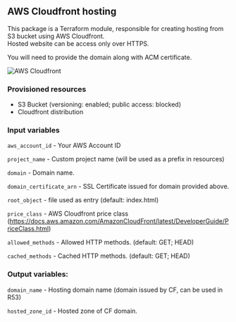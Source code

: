 ## AWS Cloudfront hosting

This package is a Terraform module, responsible for creating hosting from S3 bucket using AWS Cloudfront.  
Hosted website can be access only over HTTPS. 

You will need to provide the domain along with ACM certificate.

![AWS Cloudfront](https://d2908q01vomqb2.cloudfront.net/5b384ce32d8cdef02bc3a139d4cac0a22bb029e8/2018/06/27/thumbnail.png)

### Provisioned resources

 - S3 Bucket (versioning: enabled; public access: blocked)
 - Cloudfront distribution

### Input variables

`aws_account_id` - Your AWS Account ID

`project_name` - Custom project name (will be used as a prefix in resources)

`domain` - Domain name.

`domain_certificate_arn` - SSL Certificate issued for domain provided above.

`root_object` - file used as entry (default: index.html)

`price_class` - AWS Cloudfront price class (https://docs.aws.amazon.com/AmazonCloudFront/latest/DeveloperGuide/PriceClass.html)

`allowed_methods` - Allowed HTTP methods. (default: GET; HEAD)

`cached_methods` - Cached HTTP methods. (default: GET; HEAD)


### Output variables:

`domain_name` - Hosting domain name (domain issued by CF, can be used in R53)

`hosted_zone_id` - Hosted zone of CF domain.


